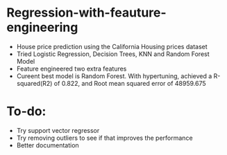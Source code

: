 # Regression-with-feauture-engineering
- House price prediction using the California Housing prices dataset
- Tried Logistic Regression, Decision Trees, KNN and Random Forest Model
- Feature engineered two extra features
- Cureent best model is Random Forest. With hypertuning, achieved a R-squared(R2) of	0.822, and Root mean squared error of 48959.675

# To-do:
- Try support vector regressor
- Try removing outliers to see if that improves the performance
- Better documentation

